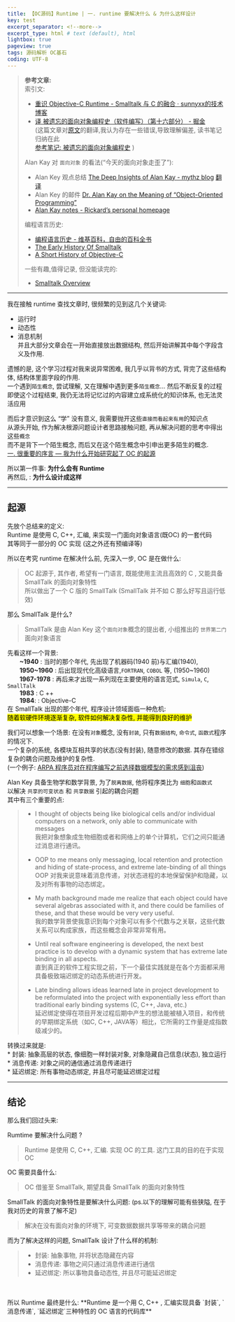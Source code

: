 ```yaml
---
title: 【OC源码】Runtime | 一. runtime 要解决什么 & 为什么这样设计      
key: test
excerpt_separator: <!--more-->
excerpt_type: html # text (default), html
lightbox: true
pageview: true
tags: 源码解析 OC基石
coding: UTF-8
---  
```

> **参考文章:**    
> 索引文:     
> * [重识 Objective-C Runtime - Smalltalk 与 C 的融合 · sunnyxx的技术博客](http://blog.sunnyxx.com/2016/08/13/reunderstanding-runtime-0/)    
> * [译 被遗忘的面向对象编程史（软件编写）（第十六部分） - 掘金](https://juejin.im/post/6844903743167660039)    
> (这篇文章对[原文](https://medium.com/javascript-scene/the-forgotten-history-of-oop-88d71b9b2d9f)的翻译,我认为存在一些错误,导致理解偏差, 读书笔记归纳在此    
>  [参考笔记: 被遗忘的面向对象编程史](bear://x-callback-url/open-note?id=F1290ED5-45D3-4056-B4B0-C3C96F1ABA31-6742-0000D3BC2A590F5D&header=%E5%8F%82%E8%80%83%E7%AC%94%E8%AE%B0:%20%E8%A2%AB%E9%81%97%E5%BF%98%E7%9A%84%E9%9D%A2%E5%90%91%E5%AF%B9%E8%B1%A1%E7%BC%96%E7%A8%8B%E5%8F%B2) )    
>     
> Alan Kay 对 `面向对象` 的看法(“今天的面向对象走歪了”):     
> * Alan Key 观点总结 [The Deep Insights of Alan Kay - mythz blog](http://mythz.servicestack.net/blog/2013/02/27/the-deep-insights-of-alan-kay/)  [翻译](bear://x-callback-url/open-note?id=3A69BD05-835E-4DC8-B28D-FFDB47E2726D-6742-0001616BB3C18D37&header=The%20Deep%20Insights%20of%20Alan%20Kay%20%28%E8%89%BE%E4%BC%A6%E5%87%AF%E7%9A%84%E6%B7%B1%E5%88%BB%E8%A7%81%E8%A7%A3%29)    
> * Alan Key 的邮件 [Dr. Alan Kay on the Meaning of “Object-Oriented Programming”](http://userpage.fu-berlin.de/~ram/pub/pub_jf47ht81Ht/doc_kay_oop_en)    
> * [Alan Kay notes - Rickard’s personal homepage](http://rickardlindberg.me/writing/alan-kay-notes/)     
>     
> 编程语言历史:     
> * [编程语言历史 - 维基百科，自由的百科全书](https://zh.wikipedia.org/wiki/%E7%A8%8B%E5%BC%8F%E8%AA%9E%E8%A8%80%E6%AD%B7%E5%8F%B2)    
> * [The Early History Of Smalltalk](http://worrydream.com/EarlyHistoryOfSmalltalk)  
> * [A Short History of Objective-C](https://medium.com/chmcore/a-short-history-of-objective-c-aff9d2bde8dd)
> 
> 一些有趣,值得记录, 但没能读完的:    
> 	* [Smalltalk Overview](http://web.cecs.pdx.edu/~harry/musings/SmalltalkOverview.html)    
  
- - - -  
  
我在接触 runtime 查找文章时, 很频繁的见到这几个关键词:  
* 运行时	  
* 动态性  
* 消息机制  
并且大部分文章会在一开始直接放出数据结构, 然后开始讲解其中每个字段含义及作用.  
  
遗憾的是, 这个学习过程对我来说异常困难, 我几乎以背书的方式, 背完了这些结构体, 结构体里面字段的作用.   
一个遇到`陌生概念`, 尝试理解, 又在理解中遇到更多`陌生概念`…  然后不断反复的过程  
即使这个过程结束, 我仍无法将记忆过的内容建立成系统化的知识体系, 也无法灵活应用  
  
而后才意识到这么 “学” 没有意义,  我需要抛开这些`直接而看起来有用`的知识点  
从源头开始, 作为解决根源问题设计者思路接触问题, 再从解决问题的思考中得出这些`概念`  
而不是背下一个陌生概念, 而后又在这个陌生概念中引申出更多陌生的概念.  
[一. 很重要的序言 — 我为什么开始研究起了 OC 的起源](bear://x-callback-url/open-note?id=9DB04645-7D16-4CCF-88F7-136409B4ABE3-6742-00011B39D6714211)  
  
所以第一件事:   **为什么会有 Runtime**  
再然后,		:   **为什么设计成这样**  
  
- - - -  
## 起源  
先放个总结来的定义:    
Runtime 是使用 C, C++, 汇编, 来实现一门面向对象语言(既OC) 的一套代码  
其等同于一部分的 OC 实现 (这之外还有预编译等)  
  
所以在考究 runtime 在解决什么前, 先深入一步, OC 是在做什么:  
> OC 起源于, 其作者, 希望有一门语言, 既能使用主流且高效的 C , 又能具备 SmallTalk 的面向对象特性  
> 所以做出了一个 C 版的 SmallTalk (SmallTalk 并不如 C 那么好写且运行低效)  
  
那么 SmallTalk 是什么?  
> SmallTalk 是由 Alan Key 这个`面向对象`概念的提出者, 小组推出的 `世界第二门` 面向对象语言  
  
先看这样一个背景:  
&emsp;&emsp;**~1940**	  :  当时的那个年代, 先出现了机器码(1940 前)与汇编(1940),   
&emsp;&emsp;**1950~1960** :  后出现现代化高级语言,`FORTRAN`, `COBOL` 等, (1950~1960)  
&emsp;&emsp;**1967-1978** :  再后来才出现一系列现在主要使用的语言范式,  `Simula`, `C`, `SmallTalk`  
&emsp;&emsp;**1983**		  : C ++  
&emsp;&emsp;**1984**: 	   : Objective-C  
在 SmallTalk 出现的那个年代, 程序设计领域面临一种危机:  
<mark>随着软硬件环境逐渐复杂, 软件如何解决复杂性, 并能得到良好的维护</mark>  
  
我们可以想象一个场景: 在没有`对象`概念, 没有`封装`, 只有`数据结构`, `命令式`, `函数式`程序的情况下.   
一个复杂的系统, 各模块互相共享的状态(没有封装), 随意修改的数据. 其存在错综复杂的耦合问题及维护的复杂性.  
(一个例子: [ARPA 程序员对在程序编写之前选择数据模型的需求感到沮丧](https://www.rand.org/content/dam/rand/pubs/research_memoranda/2007/RM5290.pdf))  
  
Alan Key 具备生物学和数学背景,  为了`脱离数据`, 他将程序类比为 `细胞`和`函数式`  
以解决 `共享的可变状态` 和 `共享数据` 引起的耦合问题   
其中有三个重要的点:  
> * I thought of objects being like biological cells and/or individual computers on a network, only able to communicate with messages    
> 我把对象想象成生物细胞或者和网络上的单个计算机，它们之间只能通过消息进行通讯。    
>     
> * OOP to me means only messaging, local retention and protection and hiding of state-process, and extreme late-binding of all things    
> OOP 对我来说意味着消息传递，对状态进程的本地保留保护和隐藏，以及对所有事物的动态绑定。    
>     
> * My math background made me realize that each object could have several algebras associated with it, and there could be families of these, and that these would be very very useful.    
> 我的数学背景使我意识到每个对象可以有多个代数与之关联，这些代数关系可以构成家族，而这些概念会非常非常有用。    
>     
> * Until real software engineering is developed, the next best practice is to develop with a dynamic system that has extreme late binding in all aspects.    
> 直到真正的软件工程实现之前，下一个最佳实践就是在各个方面都采用具备极致端迟绑定的动态系统进行开发。    
>     
> * Late binding allows ideas learned late in project development to be reformulated into the project with exponentially less effort than traditional early binding systems (C, C++, Java, etc.)    
> 延迟绑定使得在项目开发过程后期中产生的想法能被植入项目，和传统的早期绑定系统（如C, C++, JAVA等）相比，它所需的工作量是成指数级减少的。    
  
转换过来就是:  
	* 封装: 抽象高层的状态, 像细胞一样封装对象,  对象隐藏自己信息(状态), 独立运行  
	* 消息传递: 对象之间的通信通过消息传递进行  
	* 延迟绑定: 所有事物动态绑定, 并且尽可能延迟绑定过程  
  
- - - -  
  
## 结论  
那么我们回过头来:  
  
Rumtime 要解决什么问题 ?  
> Runtime 是使用 C, C++, 汇编. 实现 OC 的工具. 这门工具的目的在于实现 OC  
  
OC 需要具备什么:  
> OC 借鉴至 SmallTalk, 期望具备 SmallTalk 的面向对象特性  
  
SmallTalk 的面向对象特性是要解决什么问题: (ps.以下的理解可能有些狭隘, 在于我对历史的背景了解不足)  
> 解决在没有面向对象的环境下,  可变数据数据共享等带来的耦合问题  
  
而为了解决这样的问题, SmallTalk 设计了什么样的机制: 
> 
> * 封装: 抽象事物, 并将状态隐藏在内容  
> * 消息传递: 事物之间只通过消息传递进行通信  
> * 延迟绑定: 所以事物具备动态性, 并且尽可能延迟绑定  

<br/>
<br/>
所以 Runtime 最终是什么:  
**Runtime 是一个用 C,  C++ , 汇编实现具备 `封装`, `消息传递`, `延迟绑定`三种特性的 OC 语言的代码库**  
  